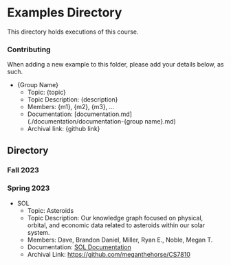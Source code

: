 # Examples Directory
This directory holds executions of this course.

### Contributing
When adding a new example to this folder, please add your details below, as such.

* {Group Name}
  - Topic: {topic}
  - Topic Description: {description}
  - Members: {m1}, {m2}, {m3}, ...
  - Documentation: [documentation.md](./documentation/documentation-{group name}.md)
  - Archival link: {github link}

## Directory

### Fall 2023

### Spring 2023

* SOL
  - Topic: Asteroids
  - Topic Description: Our knowledge graph focused on physical, orbital, and economic data related to asteroids within our solar system.
  - Members: Dave, Brandon Daniel, Miller, Ryan E., Noble, Megan T.
  - Documentation: [SOL Documentation](./documentation/documentation-SOL.md)
  - Archival Link: https://github.com/meganthehorse/CS7810
